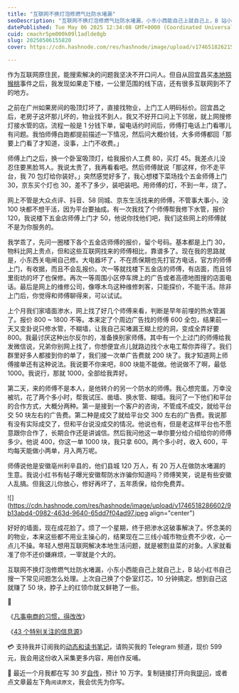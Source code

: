```yaml
---
title: "互联网不换灯泡修燃气灶防水堵漏"
seoDescription: "互联网不换灯泡修燃气灶防水堵漏，小东小西能自己上就自己上，B 站小红书自己搜一下常见问题怎么处理。上次自己换了个卧室灯芯，10 分钟搞定。"
datePublished: Tue May 06 2025 12:34:08 GMT+0000 (Coordinated Universal Time)
cuid: cmachr5pm000k09l1adlde8gb
slug: 20250506155820
cover: https://cdn.hashnode.com/res/hashnode/image/upload/v1746518262159/c95e0b27-20ca-42d5-8e9d-f4b6ef4f1414.jpeg

---
```


作为互联网原住民，能搜索解决的问题我坚决不开口问人。但自从回宜昌买[本地猕猴桃](https://mp.weixin.qq.com/s/vBxS4ADv9Aj44TqwG3YSVQ)事件之后，我发现如果走下楼，一公里范围的线下店，还有很多互联网到不了的地方。

之前在广州如果房间的吸顶灯坏了，直接找物业，上门工人明码标价。回宜昌之后，老房子这坏那儿坏的，物业找不到人，我又不好开口问上下邻居，就上网搜修灯接水管的店。流程一般是 1 分钱下单，留电话约时间后，师傅打电话上门看哪儿有问题。我怕师傅白跑都提前描述一下情况，然后问大概价钱，大多师傅都回「那要上门看了才知道，没事，上门不收费。」

师傅上门之后，换一个卧室吸顶灯，给我报价人工费 80，买灯 45。我差点儿没忍住要黑脸骂人。我说太贵了，我再看看吧。然后师傅就说「那这样，你不走平台，我 70 包灯给你装好。」突然感觉好多了，我心想楼下菜场找个五金师傅上门 30，京东买个灯也 30，差不了多少，装吧装吧。用师傅的灯，不到一年，烧了。

网上不管是大众点评、抖音、58 同城、京东生活找来的师傅，不管事大事小，没 100 块都不想干活，因为平台要抽成。有一次我找了个师傅帮我修下水管，报价 120，我说楼下五金店师傅上门才 50，他说你找他们吧，我们这些网上的师傅就不是为你服务的。

我学乖了，先问一圈楼下各个五金店师傅的报价，留个号码。基本都是上门 30，物料比网上贵点，但和这些互联网找来的师傅相比，靠谱多了。现在我的思路就是，小东西关电闸自己修。大电器坏了，不在质保期也先打官方电话，官方的师傅上门，有收据，而且不会乱报价。次一等就找楼下五金店的师傅，有店面，而且邻里街坊的坏了也保修。再次一等周围小区停车牌上的广告或者高德地图搜的店面电话。最后是网上的维修公司，像啄木鸟这种维修刺客，只能探价，不能干活。除非上门后，你觉得和师傅聊得来，可以试试。

上个月我们家墙面渗水，网上找了好几个师傅来看，判断是早年前埋的热水管漏了。报价 800 ~ 1800 不等。本来定了个周边广告找的师傅 600 全包，结果前一天又变卦说只修水管，不糊墙，让我自己买堵漏王糊上挖的洞，变成全弄好要 800。我最讨厌这种出尔反尔的，准备换别家师傅。其中有一个上过门的师傅给我发微信说，兄弟你别网上找了，你想便宜点儿就路边找个水电工帮你弄得了。我们群里好多人都接到你的单了，我们接一次单广告费就 200 块了。我才知道网上师傅接单还有这种说法。我说要不你来吧，800 块能不能做。他说做不了啊，最低 1000。我说行，那就 1000，全部给我弄好。

第二天，来的师傅不是本人，是他转介的另一个防水的师傅。我心想完蛋。万幸没被坑，花了两个多小时，帮我试压、凿墙、换水管、糊墙。我问了一下他们和平台的合作方式，大概分两种。第一是接到一个客户的咨询，不管成不成交，就给平台交 50 块左右的广告费。第二种是成交了就给平台交 300 左右的广告费。我说那有没有实际成交了，但和平台说没成交的情况。他说也有，但是老这样平台也不愿意跟你合作了，长期合作还是讲诚信。然后我问他这一单你要分给介绍给你的师傅多少。他说 400，你这一单 1000 块，我只拿 600。两个多小时，收入 600，平均每天能做小两单，月入两万呢。

师傅说他是安徽亳州利辛县的，他们县城 120 万人，有 20 万人在做防水堵漏的生意。我说小红书有帖子曝光安徽帮防水诈骗你知道吗？师傅笑笑，说是有些安徽人乱搞。但我这儿你放心，修好再坏了，五年质保，给你免费弄。

![](https://cdn.hashnode.com/res/hashnode/image/upload/v1746518286602/9b13abd4-0982-463d-9640-65dd7f04ad97.jpeg align="center")

好好的墙面，现在成花脸了。烦了一个星期，终于把渗水这破事解决了。怀念美的的物业，本来这些都不用业主操心的，结果现在二三线小城市物业费不少收，心一点儿不操。年轻人想用互联网解决本地生活问题，就是被割韭菜的对象。人家就看准了你不还价嫌麻烦，一宰就是个大的。

互联网不换灯泡修燃气灶防水堵漏，小东小西能自己上就自己上，B 站小红书自己搜一下常见问题怎么处理。上次自己换了个卧室灯芯，10 分钟搞定。想到自己这就赚了 50 块，脖子上的红领巾就又鲜艳了一些。

🔗

《[凡事电商的习惯，得改改](https://mp.weixin.qq.com/s/vBxS4ADv9Aj44TqwG3YSVQ)》

《[43 个特别关注的信息源](https://mp.weixin.qq.com/s/mRPZZ3_cJI8E52KZlsZxOg)》

💳 支持我并订阅我的[动态和读书笔记](https://mp.weixin.qq.com/s/u9sg3KBe9k3L3oOUZcRd5w)，请购买我的 Telegram 频道，现价 599 元，我会用这份收入采集更多内容，用创作反哺。

📖 最近一个月我都在写 30 岁[自传](https://mp.weixin.qq.com/s?__biz=MzI3MzU5MDA1OQ==&mid=2247488741&idx=1&sn=3aca11b2f15bcb82156b45c8a69ae937&chksm=eb21a6a1dc562fb7bbf6242bc1a68995eba7b560a49627ac031e129b33aa29a624896186a2a3#rd)，预计 10 万字。复制链接打开向我[提问](https://wj.qq.com/s2/15897499/4fe9/)，或者点文章最左下角`阅读原文`，我会优先为你写。